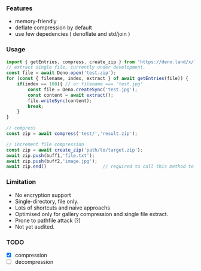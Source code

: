 ### Features
- memory-friendly
- deflate compression by default
- use few depedencies ( denoflate and std/join )

### Usage
```ts
import { getEntries, compress, create_zip } from 'https://deno.land/x/littlezip/mod.ts'
// extract single file, currently under development.
const file = await Deno.open('test.zip');
for (const { filename, index, extract } of await getEntries(file)) {
    if(index == 100){ // or filename === 'test.jpg'
        const file = Deno.createSync('test.jpg');
        const content = await extract();
        file.writeSync(content);
        break;
    }
}

// compress
const zip = await compress('test/','result.zip');

// increment file compression
const zip = await create_zip('path/to/target.zip');
await zip.push(buff1,'file.txt');
await zip.push(buff2,'image.jpg');
await zip.end()                     // required to call this method to close the package
```

### Limitation
- No encryption support
- Single-directory, file only.
- Lots of shortcuts and naive approachs
- Optimised only for gallery compression and single file extract.
- Prone to pathfile attack (?)
- Not yet audited. 

### TODO
- [x] compression
- [ ] decompression